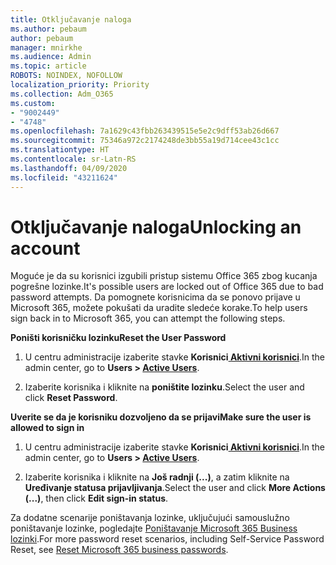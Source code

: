 ```yaml
---
title: Otključavanje naloga
ms.author: pebaum
author: pebaum
manager: mnirkhe
ms.audience: Admin
ms.topic: article
ROBOTS: NOINDEX, NOFOLLOW
localization_priority: Priority
ms.collection: Adm_O365
ms.custom:
- "9002449"
- "4748"
ms.openlocfilehash: 7a1629c43fbb263439515e5e2c9dff53ab26d667
ms.sourcegitcommit: 75346a972c2174248de3bb55a19d714cee43c1cc
ms.translationtype: HT
ms.contentlocale: sr-Latn-RS
ms.lasthandoff: 04/09/2020
ms.locfileid: "43211624"
---
```

# <a name="unlocking-an-account"></a><span data-ttu-id="7a7d2-102">Otključavanje naloga</span><span class="sxs-lookup"><span data-stu-id="7a7d2-102">Unlocking an account</span></span>

<span data-ttu-id="7a7d2-103">Moguće je da su korisnici izgubili pristup sistemu Office 365 zbog kucanja pogrešne lozinke.</span><span class="sxs-lookup"><span data-stu-id="7a7d2-103">It's possible users are locked out of Office 365 due to bad password attempts.</span></span> <span data-ttu-id="7a7d2-104">Da pomognete korisnicima da se ponovo prijave u Microsoft 365, možete pokušati da uradite sledeće korake.</span><span class="sxs-lookup"><span data-stu-id="7a7d2-104">To help users sign back in to Microsoft 365, you can attempt the following steps.</span></span>

<span data-ttu-id="7a7d2-105">**Poništi korisničku lozinku**</span><span class="sxs-lookup"><span data-stu-id="7a7d2-105">**Reset the User Password**</span></span>

1. <span data-ttu-id="7a7d2-106">U centru administracije izaberite stavke **Korisnici[ Aktivni korisnici](https://admin.microsoft.com/Adminportal/Home?source=applauncher#/users)**.</span><span class="sxs-lookup"><span data-stu-id="7a7d2-106">In the admin center, go to **Users > [Active Users](https://admin.microsoft.com/Adminportal/Home?source=applauncher#/users)**.</span></span>

2. <span data-ttu-id="7a7d2-107">Izaberite korisnika i kliknite na **poništite lozinku**.</span><span class="sxs-lookup"><span data-stu-id="7a7d2-107">Select the user and click **Reset Password**.</span></span>

<span data-ttu-id="7a7d2-108">**Uverite se da je korisniku dozvoljeno da se prijavi**</span><span class="sxs-lookup"><span data-stu-id="7a7d2-108">**Make sure the user is allowed to sign in**</span></span>

1. <span data-ttu-id="7a7d2-109">U centru administracije izaberite stavke **Korisnici[ Aktivni korisnici](https://admin.microsoft.com/Adminportal/Home?source=applauncher#/users)**.</span><span class="sxs-lookup"><span data-stu-id="7a7d2-109">In the admin center, go to **Users > [Active Users](https://admin.microsoft.com/Adminportal/Home?source=applauncher#/users)**.</span></span>

2. <span data-ttu-id="7a7d2-110">Izaberite korisnika i kliknite na **Još radnji (...)**, a zatim kliknite na **Uređivanje statusa prijavljivanja**.</span><span class="sxs-lookup"><span data-stu-id="7a7d2-110">Select the user and click **More Actions (...)**, then click **Edit sign-in status**.</span></span> 

<span data-ttu-id="7a7d2-111">Za dodatne scenarije poništavanja lozinke, uključujući samouslužno poništavanje lozinke, pogledajte [Poništavanje Microsoft 365 Business lozinki](https://docs.microsoft.com/microsoft-365/admin/add-users/reset-passwords?view=o365-worldwide).</span><span class="sxs-lookup"><span data-stu-id="7a7d2-111">For more password reset scenarios, including Self-Service Password Reset, see [Reset Microsoft 365 business passwords](https://docs.microsoft.com/microsoft-365/admin/add-users/reset-passwords?view=o365-worldwide).</span></span>
